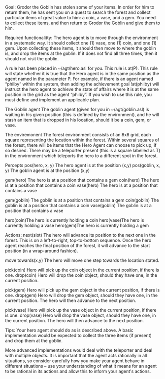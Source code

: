 Goal:
Grodor the Goblin has stolen some of your items. In order for him to return them, he has sent you on a quest to search the forest and collect particular items of great value to him: a coin, a vase, and a gem.
You need to collect these items, and then return to Grodor the Goblin and give them to him.

Required functionalitty:
The hero agent is to move through the environment in a systematic way. It should collect one (1) vase, one (1) coin, and one (1) gem. Upon collecting these items, it should then move to where the goblin is, and drop the items at the goblin. If it does not find all three times, then it should not visit the goblin.

A rule has been placed in ~/agt/hero.asl for you. This rule is at(P). This rule will state whether it is true that the Hero agent is in the same position as the agent named in the parameter P. For example, if there is an agent named “philby” within the system, then adding the achievement goal !at(philby) will instruct the hero agent to achieve the state of affairs where it is at the same position in the grid as the agent “philby”. If you wish to use this rule, you must define and implement an applicable plan.

The Goblin agent
The goblin agent (given for you in ~/agt/goblin.asl) is waiting in his given position (this is defined by the environment), and he will stash an item that is dropped in his location, should it be a coin, gem, or vase.

The enviremonent
The forest environment consists of an 8x8 grid, each square representing the location within the forest. Within several squares of the forest, there will be items that the Hero Agent can choose to pick up, if so desired. There may be a teleporter present (this is a square labelled as T) in the environment which teleports the hero to a different spot in the forest.

Percepts
pos(hero, x, y) The hero agent is at the position (x,y)
pos(goblin, x, y) The goblin agent is at the position (x,y)

gem(hero) The hero is at a position that contains a gem
coin(hero) The hero is at a position that contains a coin
vase(hero) The hero is at a position that contains a vase

gem(goblin) The goblin is at a position that contains a gem
coin(goblin) The goblin is at a position that contains a coin
vase(goblin) The goblin is at a position that contains a vase

hero(coin)The hero is currently holding a coin
hero(vase)The hero is currently holding a vase
hero(gem)The hero is currently holding a gem

Actions:
next(slot) The hero will advance its position to the next one in the forest. This is on a left-to-right, top-to-bottom sequence. Once the hero agent reaches the final position of the forest, it will advance to the start position (in a wrap-around fashion).

move towards(x,y) The hero will move one step towards the location stated.

pick(coin) Hero will pick up the coin object in the current position, if there is one.
drop(coin) Hero will drop the coin object, should they have one, in the current position.

pick(gem) Hero will pick up the gem object in the current position, if there is one.
drop(gem) Hero will drop the gem object, should they have one, in the current position. The hero will then advance to the next position.

pick(vase) Hero will pick up the vase object in the current position, if there is one.
drop(vase) Hero will drop the vase object, should they have one, in the current position. The hero will then advance to the next position.

Tips:
Your hero agent should do as is described above. A basic implementation would be expected to collect the three items (if present) and drop them at the goblin.

More advanced implementations would deal with the teleporter and deal with multiple objects. It is important that the agent acts rationally in all situations, so consider carefully how you make your agent behave in different situations – use your understanding of what it means for an agent to be rational in its actions and allow this to inform your agent's actions.

